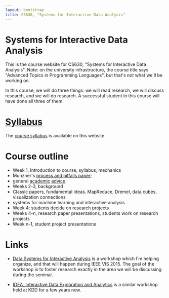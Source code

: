 ```yaml
---
layout: bootstrap
title: CS630, "Systems for Interactive Data Analysis"
---
```


# Systems for Interactive Data Analysis

This is the course website for CS630, "Systems for Interactive Data
Analysis". Note: on the university infrastructure, the course title
says "Advanced Topics in Programming Languages", but that's *not* what
we'll be working on.

In this course, we will do three things: we will read research, we
will discuss research, and we will do research. A successful student
in this course will have done all three of them.

# [Syllabus](syllabus.html)

The [course syllabus](syllabus.html) is available on this website.

# Course outline

* Week 1, Introduction to course, syllabus, mechanics
 * Munzner's
   [process and pitfalls paper](https://www.cs.ubc.ca/labs/imager/tr/2008/pitfalls/pitfalls.pdf);
 * general [academic](http://cscheid.net/advice/academics.html) [advice](http://cscheid.net/advice/students.html)
* Weeks 2-3, background
 * Classic papers, fundamental ideas. MapReduce, Dremel, data cubes,
   visualization connections
 * systems for machine learning and interactive analysis
* Week 4: students decide on research projects
* Weeks 4-n, research paper presentations, students work on research projects
* Week n-1, student project presentations

# Links

* [Data Systems for Interactive Analysis](http://www.interactive-analysis.org) 
  is a workshop which I'm helping organize, and that will happen during
  IEEE VIS 2015. The goal of the workshop is to foster research exactly
  in the area we will be discussing during the seminar.

*
  [IDEA, Interactive Data Exploration and Analytics](http://poloclub.gatech.edu/idea2015/index.html)
  is a similar workshop held at KDD for a few years now.


